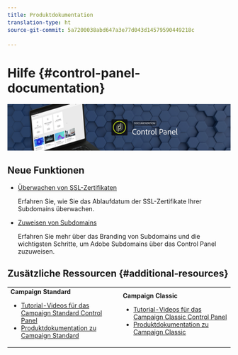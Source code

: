 ```yaml
---
title: Produktdokumentation
translation-type: ht
source-git-commit: 5a7200038abd647a3e77d043d14579590449218c

---
```



# Hilfe {#control-panel-documentation}

![](assets/do-not-localize/banner.png)

## Neue Funktionen

* [Überwachen von SSL-Zertifikaten](subdomains-certificates/using/monitoring-ssl-certificates.md)

   Erfahren Sie, wie Sie das Ablaufdatum der SSL-Zertifikate Ihrer Subdomains überwachen.

* [Zuweisen von Subdomains](subdomains-certificates/using/subdomains-branding.md)

   Erfahren Sie mehr über das Branding von Subdomains und die wichtigsten Schritte, um Adobe Subdomains über das Control Panel zuzuweisen.

## Zusätzliche Ressourcen {#additional-resources}

<table>
    <tr>
        <td><b>Campaign Standard</b><br/>
        <ul>
            <li><a href="https://docs.adobe.com/content/help/en/campaign-learn/campaign-standard-tutorials/administrating/control-panel/control-panel-overview.html">Tutorial-Videos für das Campaign Standard Control Panel</a></li>
            <li><a href="https://docs.adobe.com/content/help/de-DE/campaign-standard/using/campaign-standard-home.html">Produktdokumentation zu Campaign Standard</a></li>
        </ul>
        </td>
        <td><b>Campaign Classic</b><br/>
        <ul>
            <li><a href="https://docs.adobe.com/content/help/en/campaign-learn/campaign-classic-tutorials/administrating/control-panel-acc/control-panel-overview.html">Tutorial-Videos für das Campaign Classic Control Panel</a></li>
            <li><a href="https://docs.adobe.com/content/help/en/campaign-classic/using/campaign-classic-home.html">Produktdokumentation zu Campaign Classic</a></li>
        </ul>
        </td>
    </tr>
</table>

